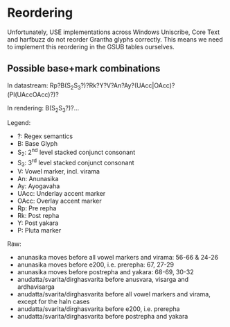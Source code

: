 # Reordering

Unfortunately, USE implementations across Windows Uniscribe, Core Text and harfbuzz do not reorder Grantha glyphs correctly. This means we need to implement this reordering in the GSUB tables ourselves.

## Possible base+mark combinations

In datastream: Rp?B(S<sub>2</sub>S<sub>3</sub>?)?Rk?Y?V?An?Ay?(UAcc|OAcc)?(Pl(UAccOAcc)?)?

In rendering: B(S<sub>2</sub>S<sub>3</sub>?)?...

Legend:

* ?: Regex semantics
* B: Base Glyph
* S<sub>2</sub>: 2<sup>nd</sup> level stacked conjunct consonant
* S<sub>3</sub>: 3<sup>rd</sup> level stacked conjunct consonant
* V: Vowel marker, incl. virama
* An: Anunasika
* Ay: Ayogavaha
* UAcc: Underlay accent marker
* OAcc: Overlay accent marker
* Rp: Pre repha
* Rk: Post repha
* Y: Post yakara
* P: Pluta marker

Raw:

* anunasika moves before all vowel markers and virama: 56-66 & 24-26
* anunasika moves before e200, i.e. prerepha: 67, 27-29
* anunasika moves before postrepha and yakara: 68-69, 30-32
* anudatta/svarita/dirghasvarita before anusvara, visarga and ardhavisarga
* anudatta/svarita/dirghasvarita before all vowel markers and virama, except for the haln cases
* anudatta/svarita/dirghasvarita before e200, i.e. prerepha
* anudatta/svarita/dirghasvarita before postrepha and yakara
